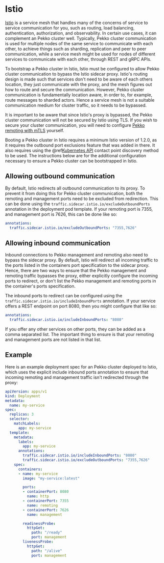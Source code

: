 # Istio

[Istio](https://istio.io/) is a service mesh that handles many of the concerns of service to service communication for you, such as routing, load balancing, authentication, authorization, and observability. In certain use cases, it can complement an Pekko cluster well. Typically, Pekko cluster communication is used for multiple nodes of the same service to communicate with each other, to achieve things such as sharding, replication and peer to peer communication, while a service mesh might be used for nodes of different services to communicate with each other, through REST and gRPC APIs.

To bootstrap a Pekko cluster in Istio, Istio must be configured to allow Pekko cluster communication to bypass the Istio sidecar proxy. Istio's routing design is made such that services don't need to be aware of each others location, they just communicate with the proxy, and the mesh figures out how to route and secure the communication. However, Pekko cluster communication is fundamentally location aware, in order to, for example, route messages to sharded actors. Hence a service mesh is not a suitable communication medium for cluster traffic, so it needs to be bypassed.

It is important to be aware that since Istio's proxy is bypassed, the Pekko cluster communication will not be secured by Istio using TLS. If you wish to secure your cluster communication, you will need to configure [Pekko remoting with mTLS](https://pekko.apache.org/docs/pekko/current/remoting-artery.html#remote-security) yourself.

Booting a Pekko cluster in Istio requires a minimum Istio version of 1.2.0, as it requires the outbound port exclusions feature that was added in there. It also requires using the @ref[Kubernetes API](kubernetes-api.md) contact point discovery method to be used. The instructions below are for the additional configuration necessary to ensure a Pekko cluster can be bootstrapped in Istio.

## Allowing outbound communication

By default, Istio redirects all outbound communication to its proxy. To prevent it from doing this for Pekko cluster communication, both the remoting and management ports need to be excluded from redirection. This can be done using the `traffic.sidecar.istio.io/excludeOutboundPorts` annotation in the deployment pod template. If your remoting port is 7355, and management port is 7626, this can be done like so:

```yaml
annotations:
  traffic.sidecar.istio.io/excludeOutboundPorts: "7355,7626"
```

## Allowing inbound communication

Inbound connections to Pekko management and remoting also need to bypass the sidecar proxy. By default, Istio will redirect all incoming traffic to the ports listed in the containers port specification to the sidecar proxy. Hence, there are two ways to ensure that the Pekko management and remoting traffic bypasses the proxy, either explicitly configure the incoming ports to redirect, or don't list the Pekko management and remoting ports in the container's ports specification.

The inbound ports to redirect can be configured using the `traffic.sidecar.istio.io/includeInboundPorts` annotation. If your service offers a REST endpoint on port 8080, then you might configure that like so:

```yaml
annotations:
  traffic.sidecar.istio.io/includeInboundPorts: "8080"
```

If you offer any other services on other ports, they can be added as a comma separated list. The important thing to ensure is that your remoting and management ports are not listed in that list.

## Example

Here is an example deployment spec for an Pekko cluster deployed to Istio, which uses the explicit include inbound ports annotation to ensure that incoming remoting and management traffic isn't redirected through the proxy:

```yaml
apiVersion: apps/v1
kind: Deployment
metadata:
  name: my-service
spec:
  replicas: 3
  selector:
    matchLabels:
      app: my-service
  template:
    metadata:
      labels:
        app: my-service
      annotations:
        traffic.sidecar.istio.io/includeInboundPorts: "8080"
        traffic.sidecar.istio.io/excludeOutboundPorts: "7355,7626"
    spec:
      containers:
      - name: my-service
        image: "my-service:latest"

        ports:
        - containerPort: 8080
          name: http
        - containerPort: 7355
          name: remoting
        - containerPort: 7626
          name: management

        readinessProbe:
          httpGet:
            path: "/ready"
            port: management
        livenessProbe:
          httpGet:
            path: "/alive"
            port: management
```